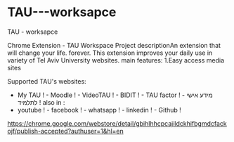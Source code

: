 # TAU---worksapce
TAU - worksapce

Chrome Extension - TAU Workspace
Project descriptionAn extension that will change your life. forever.
This extension improves your daily use in variety of Tel Aviv University websites.
main features:
1.Easy access media sites

Supported TAU's websites:
- My TAU ! - Moodle ! - VideoTAU ! - BIDIT ! - TAU factor ! - מידע אישי לתלמיד !
also in :
- youtube ! - facebook ! - whatsapp ! - linkedin ! - Github !

https://chrome.google.com/webstore/detail/gbihlhhcpcajildckhifbgmdcfackojf/publish-accepted?authuser=1&hl=en






